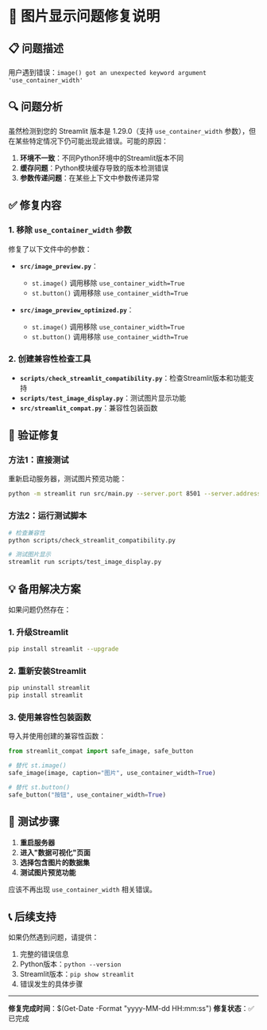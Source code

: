 # 🔧 图片显示问题修复说明

## 📋 问题描述

用户遇到错误：`image() got an unexpected keyword argument 'use_container_width'`

## 🔍 问题分析

虽然检测到您的 Streamlit 版本是 1.29.0（支持 `use_container_width` 参数），但在某些特定情况下仍可能出现此错误。可能的原因：

1. **环境不一致**：不同Python环境中的Streamlit版本不同
2. **缓存问题**：Python模块缓存导致的版本检测错误
3. **参数传递问题**：在某些上下文中参数传递异常

## ✅ 修复内容

### 1. 移除 `use_container_width` 参数

修复了以下文件中的参数：

- **`src/image_preview.py`**：
  - `st.image()` 调用移除 `use_container_width=True`
  - `st.button()` 调用移除 `use_container_width=True`

- **`src/image_preview_optimized.py`**：
  - `st.image()` 调用移除 `use_container_width=True`
  - `st.button()` 调用移除 `use_container_width=True`

### 2. 创建兼容性检查工具

- **`scripts/check_streamlit_compatibility.py`**：检查Streamlit版本和功能支持
- **`scripts/test_image_display.py`**：测试图片显示功能
- **`src/streamlit_compat.py`**：兼容性包装函数

## 🚀 验证修复

### 方法1：直接测试
重新启动服务器，测试图片预览功能：
```bash
python -m streamlit run src/main.py --server.port 8501 --server.address 0.0.0.0
```

### 方法2：运行测试脚本
```bash
# 检查兼容性
python scripts/check_streamlit_compatibility.py

# 测试图片显示
streamlit run scripts/test_image_display.py
```

## 💡 备用解决方案

如果问题仍然存在：

### 1. 升级Streamlit
```bash
pip install streamlit --upgrade
```

### 2. 重新安装Streamlit
```bash
pip uninstall streamlit
pip install streamlit
```

### 3. 使用兼容性包装函数
导入并使用创建的兼容性函数：
```python
from streamlit_compat import safe_image, safe_button

# 替代 st.image()
safe_image(image, caption="图片", use_container_width=True)

# 替代 st.button()
safe_button("按钮", use_container_width=True)
```

## 🔄 测试步骤

1. **重启服务器**
2. **进入"数据可视化"页面**
3. **选择包含图片的数据集**
4. **测试图片预览功能**

应该不再出现 `use_container_width` 相关错误。

## 📞 后续支持

如果仍然遇到问题，请提供：
1. 完整的错误信息
2. Python版本：`python --version`
3. Streamlit版本：`pip show streamlit`
4. 错误发生的具体步骤

---

**修复完成时间**：$(Get-Date -Format "yyyy-MM-dd HH:mm:ss")
**修复状态**：✅ 已完成